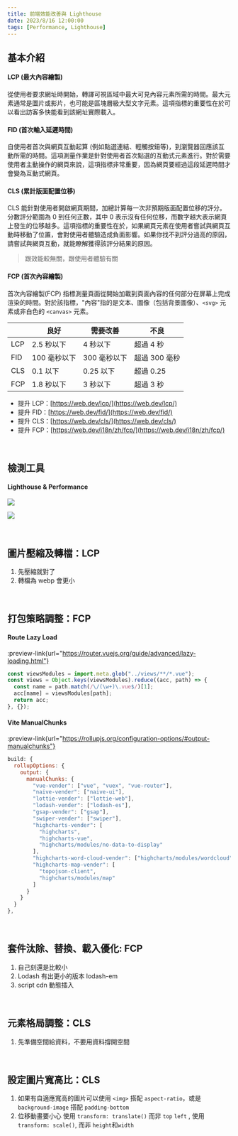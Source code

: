 ```yaml
---
title: 前端效能改善與 Lighthouse
date: 2023/8/16 12:00:00
tags: [Performance, Lighthouse]
---
```


## 基本介紹

#### LCP (最大內容繪製)

從使用者要求網址時開始，轉譯可視區域中最大可見內容元素所需的時間。最大元素通常是圖片或影片，也可能是區塊層級大型文字元素。這項指標的重要性在於可以看出訪客多快能看到該網址實際載入。

#### FID (首次輸入延遲時間)

自使用者首次與網頁互動起算 (例如點選連結、輕觸按鈕等)，到瀏覽器回應該互動所需的時間。這項測量作業是針對使用者首次點選的互動式元素進行。對於需要使用者主動操作的網頁來說，這項指標非常重要，因為網頁要經過這段延遲時間才會變為互動式網頁。

#### CLS (累計版面配置位移)

CLS 能針對使用者開啟網頁期間，加總計算每一次非預期版面配置位移的評分。分數評分範圍為 0 到任何正數，其中 0 表示沒有任何位移，而數字越大表示網頁上發生的位移越多。這項指標的重要性在於，如果網頁元素在使用者嘗試與網頁互動時移動了位置，會對使用者體驗造成負面影響。如果你找不到評分過高的原因，請嘗試與網頁互動，就能瞭解獲得該評分結果的原因。

> 跟效能較無關，跟使用者體驗有關

#### FCP (首次內容繪製)

首次內容繪製(FCP) 指標測量頁面從開始加載到頁面內容的任何部分在屏幕上完成渲染的時間。對於該指標，"內容"指的是文本、圖像（包括背景圖像）、`<svg>` 元素或非白色的 `<canvas>` 元素。

|  | 良好 | 需要改善 | 不良 |
| --- | --- | --- | --- |
| LCP | 2.5 秒以下 | 4 秒以下 | 超過 4 秒 |
| FID | 100 毫秒以下 | 300 毫秒以下 | 超過 300 毫秒 |
| CLS | 0.1 以下 | 0.25 以下 | 超過 0.25 |
| FCP | 1.8 秒以下 | 3 秒以下 | 超過 3 秒 |

- 提升 LCP：[https://web.dev/lcp/](https://web.dev/lcp/)
- 提升 FID：[https://web.dev/fid/](https://web.dev/fid/)
- 提升 CLS：[https://web.dev/cls/](https://web.dev/cls/)
- 提升 FCP：[https://web.dev/i18n/zh/fcp/](https://web.dev/i18n/zh/fcp/)

<br/>

## 檢測工具

#### Lighthouse & Performance

![](/img/content/lighthouse/lighthouse.png)

![](/img/content/lighthouse/performance.png)

<br/>

## 圖片壓縮及轉檔：LCP

1. 先壓縮就對了
2. 轉檔為 webp 會更小

<br/>

## 打包策略調整：FCP

#### Route Lazy Load 

:preview-link{url="https://router.vuejs.org/guide/advanced/lazy-loading.html"}

```jsx
const viewsModules = import.meta.glob("../views/**/*.vue");
const views = Object.keys(viewsModules).reduce((acc, path) => {
  const name = path.match(/\/(\w+)\.vue$/)[1];
  acc[name] = viewsModules[path];
  return acc;
}, {});
```

#### Vite ManualChunks

:preview-link{url="https://rollupjs.org/configuration-options/#output-manualchunks"}


```javascript
build: {
  rollupOptions: {
    output: {
      manualChunks: {
        "vue-vender": ["vue", "vuex", "vue-router"],
        "naive-vender": ["naive-ui"],
        "lottie-vender": ["lottie-web"],
        "lodash-vender": ["lodash-es"],
        "gsap-vender": ["gsap"],
        "swiper-vender": ["swiper"],
        "highcharts-vender": [
          "highcharts",
          "highcharts-vue",
          "highcharts/modules/no-data-to-display"
        ],
        "highcharts-word-cloud-vender": ["highcharts/modules/wordcloud"],
        "highcharts-map-vender": [
          "topojson-client",
          "highcharts/modules/map"
        ]
      }
    }
  }
},
```

<br/>

## 套件汰除、替換、載入優化: FCP

1. 自己刻還是比較小
2. Lodash 有出更小的版本 lodash-em
3. script cdn 動態插入 

<br/>

## 元素格局調整：CLS

1. 先準備空間給資料，不要用資料撐開空間

<br/>

## 設定圖片寬高比：CLS

1. 如果有自適應寬高的圖片可以使用 `<img>` 搭配 `aspect-ratio`，或是 `background-image` 搭配 `padding-bottom`
2. 位移動畫要小心 使用 `transform: translate()` 而非 `top`  `left` , 使用 `transform: scale()`, 而非 `height`和`width`
